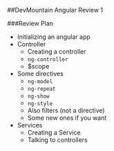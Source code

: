 ##DevMountain Angular Review 1

###Review Plan
- Initializing an angular app
- Controller
  - Creating a controller
  - `ng-controller`
  - $scope
- Some directives
  - `ng-model`
  - `ng-repeat`
  - `ng-show`
  - `ng-style`
  - Also filters (not a directive)
  - Some new ones if you want
- Services
  - Creating a Service
  - Talking to controllers  
